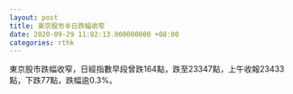 ```yaml
---
layout: post
title: 東京股市半日跌幅收窄
date: 2020-09-29 11:02:13.000000000 +08:00
categories: rthk
---
```


東京股市跌幅收窄，日經指數早段曾跌164點，跌至23347點，上午收報23433點，下跌77點，跌幅逾0.3%。
